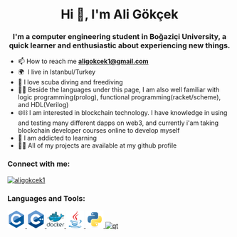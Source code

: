 <h1 align="center">Hi 👋, I'm Ali Gökçek</h1>
<h3 align="center">I'm a computer engineering student in Boğaziçi University, a quick learner and enthusiastic about experiencing new things. </h3>

- 📫 How to reach me **aligokcek1@gmail.com**
- 🌍  I live in Istanbul/Turkey
- 🤿 I love scuba diving and freediving
- 👨‍💻 Beside the languages under this page, I am also well familiar with logic programming(prolog), functional programming(racket/scheme), and HDL(Verilog) 
- 🌐⛓️ I am interested in blockchain technology. I have knowledge in using and testing many different dapps on web3, and currently i'am taking blockchain developer courses online to develop myself
- 🧠 I am addicted to learning
- 👨‍💻 All of my projects are available at my github profile

<h3 align="left">Connect with me:</h3>
<p align="left">
<a href="https://linkedin.com/in/aligokcek1" target="blank"><img align="center" src="https://raw.githubusercontent.com/rahuldkjain/github-profile-readme-generator/master/src/images/icons/Social/linked-in-alt.svg" alt="aligokcek1" height="30" width="40" /></a>
</p>

<h3 align="left">Languages and Tools:</h3>
<p align="left"> <a href="https://www.cprogramming.com/" target="_blank" rel="noreferrer"> <img src="https://raw.githubusercontent.com/devicons/devicon/master/icons/c/c-original.svg" alt="c" width="40" height="40"/> </a> <a href="https://www.w3schools.com/cpp/" target="_blank" rel="noreferrer"> <img src="https://raw.githubusercontent.com/devicons/devicon/master/icons/cplusplus/cplusplus-original.svg" alt="cplusplus" width="40" height="40"/> </a> <a href="https://www.docker.com/" target="_blank" rel="noreferrer"> <img src="https://raw.githubusercontent.com/devicons/devicon/master/icons/docker/docker-original-wordmark.svg" alt="docker" width="40" height="40"/> </a> <a href="https://www.java.com" target="_blank" rel="noreferrer"> <img src="https://raw.githubusercontent.com/devicons/devicon/master/icons/java/java-original.svg" alt="java" width="40" height="40"/> </a> <a href="https://www.python.org" target="_blank" rel="noreferrer"> <img src="https://raw.githubusercontent.com/devicons/devicon/master/icons/python/python-original.svg" alt="python" width="40" height="40"/> </a> <a href="https://www.qt.io/" target="_blank" rel="noreferrer"> <img src="https://upload.wikimedia.org/wikipedia/commons/0/0b/Qt_logo_2016.svg" alt="qt" width="40" height="40"/> </a> </p>



